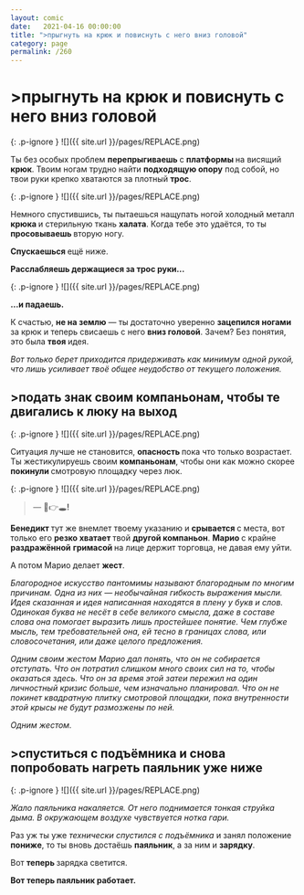 ```yaml
---
layout: comic
date:   2021-04-16 00:00:00 
title: ">прыгнуть на крюк и повиснуть с него вниз головой"
category: page
permalink: /260
---
```

# >прыгнуть на крюк и повиснуть с него вниз головой

{: .p-ignore }
![]({{ site.url }}/pages/REPLACE.png)

Ты без особых проблем <strong>перепрыгиваешь </strong>с <strong>платформы </strong>на висящий <strong>крюк</strong>. Твоим ногам трудно найти <strong>подходящую опору</strong> под собой, но твои руки крепко хватаются за плотный <strong>трос</strong>.

{: .p-ignore }
![]({{ site.url }}/pages/REPLACE.png)

Немного спустившись, ты пытаешься нащупать ногой холодный металл <strong>крюка </strong>и стерильную ткань <strong>халата</strong>. Когда тебе это удаётся, то ты <strong>просовываешь </strong>вторую ногу.

<strong>Спускаешься </strong>ещё ниже.

<strong>Расслабляешь держащиеся за трос руки…</strong>

{: .p-ignore }
![]({{ site.url }}/pages/REPLACE.png)

<strong>…и падаешь.</strong>

К счастью, <strong>не на землю</strong> — ты достаточно уверенно <strong>зацепился ногами </strong>за крюк и теперь свисаешь с него <strong>вниз головой</strong>. Зачем? Без понятия, это была <strong>твоя </strong>идея.

<em>Вот только берет приходится придерживать как минимум одной рукой, что лишь усиливает твоё общее неудобство от текущего положения.</em>

## >подать знак своим компаньонам, чтобы те двигались к люку на выход

{: .p-ignore }
![]({{ site.url }}/pages/REPLACE.png)

Ситуация лучше не становится, <strong>опасность </strong>пока что только возрастает. Ты жестикулируешь своим <strong>компаньонам</strong>, чтобы они как можно скорее <strong>покинули </strong>смотровую площадку через люк.

{: .p-ignore }
![]({{ site.url }}/pages/REPLACE.png)

<blockquote>— 🏃👉🕳️<strong>!</strong></blockquote>

<strong>Бенедикт </strong>тут же внемлет твоему указанию и <strong>срывается </strong>с места, вот только его <strong>резко хватает </strong>твой <strong>другой компаньон</strong>. <strong>Марио </strong>с крайне <strong>раздражённой</strong> <strong>гримасой </strong>на лице держит торговца, не давая ему уйти.

А потом Марио делает <strong>жест</strong>.

<em>Благородное искусство пантомимы называют благородным по многим причинам. Одна из них — необычайная гибкость выражения мысли. Идея сказанная и идея написанная находятся в плену у букв и слов. Одинокая буква не несёт в себе великого смысла, даже в составе слова она помогает выразить лишь простейшее понятие. Чем глубже мысль, тем требовательней она, ей тесно в границах слова, или словосочетания, или даже целого предложения.</em>

<em>Одним своим жестом Марио дал понять, что он не собирается отступать. Что он потратил слишком много своих сил на то, чтобы оказаться здесь. Что он за время этой затеи пережил на один личностный кризис больше, чем изначально планировал. Что он не покинет квадратную плитку смотровой площадки, пока внутренности этой крысы не будут размозжены по ней.</em>

<em>Одним жестом.</em>

## >спуститься с подъёмника и снова попробовать нагреть паяльник уже ниже

{: .p-ignore }
![]({{ site.url }}/pages/REPLACE.png)

<em>Жало паяльника накаляется. От него поднимается тонкая струйка дыма. В окружающем воздухе чувствуется нотка гари.</em>

Раз уж ты уже <em>технически спустился с подъёмника</em> и занял положение <strong>пониже</strong>, то ты вновь достаёшь <strong>паяльник</strong>, а за ним и <strong>зарядку</strong>.

Вот <strong>теперь </strong>зарядка светится.

<strong>Вот теперь паяльник работает.</strong>
